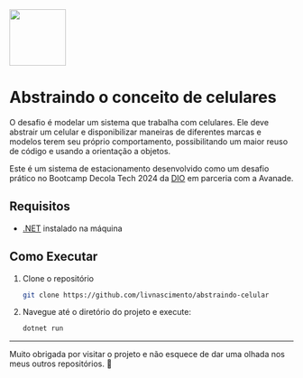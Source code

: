 
<img src="https://hermes.dio.me/tracks/6bb40420-5f89-4902-8df7-3399674d9d84.png" height=100>

# Abstraindo o conceito de celulares

O desafio é modelar um sistema que trabalha com celulares. Ele deve abstrair um celular e disponibilizar maneiras de diferentes marcas e modelos terem seu próprio comportamento, possibilitando um maior reuso de código e usando a orientação a objetos.

Este é um sistema de estacionamento desenvolvido como um desafio prático no Bootcamp Decola Tech 2024 da [DIO](https://www.dio.me/) em parceria com a Avanade.

## Requisitos

- [.NET](https://dotnet.microsoft.com/download) instalado na máquina

## Como Executar

1. Clone o repositório
   ```bash
   git clone https://github.com/livnascimento/abstraindo-celular
   ```

2. Navegue até o diretório do projeto e execute:
   ```bash
   dotnet run
   ```

---

Muito obrigada por visitar o projeto e não esquece de dar uma olhada nos meus outros repositórios. 💜